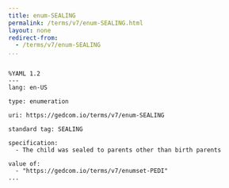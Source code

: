 ```yaml
---
title: enum-SEALING
permalink: /terms/v7/enum-SEALING.html
layout: none
redirect-from:
  - /terms/v7/enum-SEALING
...
```


```

%YAML 1.2
---
lang: en-US

type: enumeration

uri: https://gedcom.io/terms/v7/enum-SEALING

standard tag: SEALING

specification:
  - The child was sealed to parents other than birth parents

value of:
  - "https://gedcom.io/terms/v7/enumset-PEDI"
...

```

